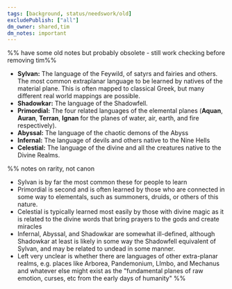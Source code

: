 ```yaml
---
tags: [background, status/needswork/old]
excludePublish: ["all"]
dm_owner: shared,tim
dm_notes: important
---
```


%% have  some old notes but probably obsolete - still work checking before removing tim%%

   * **Sylvan:** The language of the Feywild, of satyrs and fairies and others. The most common extraplanar language to be learned by natives of the material plane. This is often mapped to classical Greek, but many different real world mappings are possible. 
   * **Shadowkar:** The language of the Shadowfell.
   * **Primordial:** The four related languages of the elemental planes (**Aquan**, **Auran**, **Terran**, **Ignan** for the planes of water, air, earth, and fire respectively).
   * **Abyssal:**  The language of the chaotic demons of the Abyss
   * **Infernal:** The language of devils and others native to the Nine Hells
   * **Celestial:** The language of the divine and all the creatures native to the Divine Realms.


%% notes on rarity, not canon
- Sylvan is by far the most common these for people to learn
- Primordial is second and is often learned by those who are connected in some way to elementals, such as summoners, druids, or others of this nature. 
- Celestial is typically learned most easily by those with divine magic as it is related to the divine words that bring prayers to the gods and create miracles
- Infernal, Abyssal, and Shadowkar are somewhat ill-defined, although Shadowkar at least is likely in some way the Shadowfell equivalent of Sylvan, and may be related to undead in some manner. 
- Left very unclear is whether there are languages of other extra-planar realms, e.g. places like Arborea, Pandemonium, LImbo, and Mechanus and whatever else might exist as the "fundamental planes of raw emotion, curses, etc from the early days of humanity"
%%